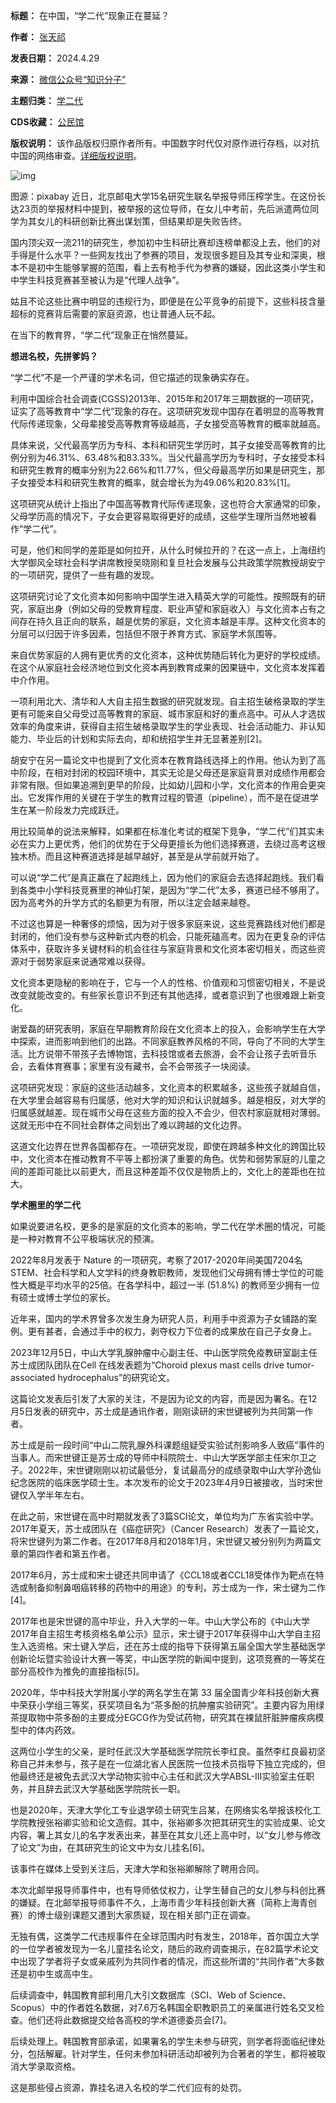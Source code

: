 

**标题：** 在中国，“学二代”现象正在蔓延？  

**作者：** [张天祁](https://chinadigitaltimes.net/space/知识分子)  

**发表日期：** 2024.4.29  

**来源：** [微信公众号“知识分子”](https://web.archive.org/web/https://mp.weixin.qq.com/s/o5lO3Eb3XD2HsUP_y2uyjw)  

**主题归类：** [学二代](https://chinadigitaltimes.net/space/学二代)  

**CDS收藏：** [公民馆](https://chinadigitaltimes.net/space/%E5%85%AC%E6%B0%91%E9%A6%86)  

**版权说明：** 该作品版权归原作者所有。中国数字时代仅对原作进行存档，以对抗中国的网络审查。[详细版权说明](https://chinadigitaltimes.net/chinese/copyright)。


![img](https://chinadigitaltimes.net/chinese/files/2024/04/post-707391-662f88d8192ff.)


图源：pixabay
近日，北京邮电大学15名研究生联名举报导师压榨学生。在这份长达23页的举报材料中提到，被举报的这位导师，在女儿中考前，先后派遣两位同学为其女儿的科研创新比赛出谋划策，但结果却是失败告终。


国内顶尖双一流211的研究生，参加初中生科研比赛却连榜单都没上去，他们的对手得是什么水平？一些网友找出了参赛的项目，发现很多题目及其专业和深奥，根本不是初中生能够掌握的范围，看上去有枪手代为参赛的嫌疑，因此这类小学生和中学生科技竞赛甚至被认为是“代理人战争”。


姑且不论这些比赛中明显的违规行为，即便是在公平竞争的前提下，这些科技含量超标的竞赛背后需要的家庭资源，也让普通人玩不起。 


在当下的教育界，“学二代”现象正在悄然蔓延。


**想进名校，先拼爹妈？** 


“学二代”不是一个严谨的学术名词，但它描述的现象确实存在。


利用中国综合社会调查(CGSS)2013年、2015年和2017年三期数据的一项研究，证实了高等教育中“学二代”现象的存在。这项研究发现中国存在着明显的高等教育代际传递现象，父母辈接受高等教育等级越高，子女接受高等教育的概率就越高。


具体来说，父代最高学历为专科、本科和研究生学历时，其子女接受高等教育的比例分别为46.31%、63.48%和83.33%。当父代最高学历为专科时，子女接受本科和研究生教育的概率分别为22.66%和11.77%，但父母最高学历如果是研究生，那子女接受本科和研究生教育的概率，就会增长为为49.06%和20.83%[1]。


这项研究从统计上指出了中国高等教育代际传递现象，这也符合大家通常的印象，父母学历高的情况下，子女会更容易取得更好的成绩，这些学生理所当然地被看作“学二代”。


可是，他们和同学的差距是如何拉开，从什么时候拉开的？在这一点上，上海纽约大学御风全球社会科学讲席教授吴晓刚和复旦社会发展与公共政策学院教授胡安宁的一项研究，提供了一些有趣的发现。


这项研究讨论了文化资本如何影响中国学生进入精英大学的可能性。按照既有的研究，家庭出身（例如父母的受教育程度、职业声望和家庭收入）与文化资本占有之间存在持久且正向的联系，越是优势的家庭，文化资本越是丰厚。这种文化资本的分层可以归因于许多因素，包括但不限于养育方式、家庭学术氛围等。


来自优势家庭的人拥有更优秀的文化资本，这种优势随后转化为更好的学校成绩。在这个从家庭社会经济地位到文化资本再到教育成果的因果链中，文化资本发挥着中介作用。


一项利用北大、清华和人大自主招生数据的研究就发现。自主招生破格录取的学生更有可能来自父母受过高等教育的家庭、城市家庭和好的重点高中。可从人才选拔效率的角度来讲，获得自主招生破格录取学生的学业表现、社会活动能力、非认知能力、毕业后的计划和实际去向，却和统招学生并无显著差别[2]。


胡安宁在另一篇论文中也提到了文化资本在教育路线选择上的作用。他认为到了高中阶段，在相对封闭的校园环境中，其实无论是父母还是家庭背景对成绩作用都会非常有限。但如果追溯到更早的阶段，比如幼儿园和小学，文化资本的作用会更突出。它发挥作用的关键在于学生的教育过程的管道（pipeline），而不是在促进学生在某一阶段发力完成跃迁。


用比较简单的说法来解释，如果都在标准化考试的框架下竞争，“学二代”们其实未必在实力上更优秀，他们的优势在于父母更擅长为他们选择赛道，去绕过高考这根独木桥。而且这种赛道选择是越早越好，甚至是从学前就开始了。


可以说“学二代”是真正赢在了起跑线上，因为他们的家庭会去选择起跑线。我们看到各类中小学科技竞赛里的神仙打架，是因为“学二代”太多，赛道已经不够用了。因为高考外的升学方式的名额更为有限，所以注定会越来越卷。


不过这也算是一种奢侈的烦恼，因为对于很多家庭来说，这些竞赛路线对他们都是封闭的，他们没有参与这种新式内卷的机会，只能死磕高考。因为在更复杂的评估体系中，获取许多关键材料的机会往往与家庭背景和文化资本密切相关，而这些资源对于弱势家庭来说通常难以获得。


文化资本更隐秘的影响在于，它与一个人的性格、价值观和习惯密切相关，不是说改变就能改变的。有些家长意识不到还有其他选择，或者意识到了也很难跟上新变化。


谢爱磊的研究表明，家庭在早期教育阶段在文化资本上的投入，会影响学生在大学中探索，进而影响到他们的出路。不同家庭教养风格的不同，导向了不同的大学生活。比方说带不带孩子去博物馆，去科技馆或者去旅游，会不会让孩子去听音乐会，去看体育赛事；家里有没有藏书，会不会带孩子一块阅读。


这项研究发现：家庭的这些活动越多，文化资本的积累越多，这些孩子就越自信，在大学里会越容易有归属感，他对大学的知识和认识就越多。越是相反，对大学的归属感就越差。现在城市父母在这些方面的投入不会少，但农村家庭就相对薄弱。这就无形中在不同社会群体之间划出了难以跨越的文化边界。


这道文化边界在世界各国都存在。一项研究发现，即使在跨越多种文化的跨国比较中，文化资本在推动教育不平等上都扮演了重要的角色。优势和弱势家庭的儿童之间的差距可能比以前更大，而且这种差距不仅仅是物质上的，文化上的差距也在拉大。


**学术圈里的学二代** 


如果说要进名校，更多的是家庭的文化资本的影响，学二代在学术圈的情况，可能是一种对教育不公平极端状况的预演。


2022年8月发表于 Nature 的一项研究，考察了2017-2020年间美国7204名 STEM、社会科学和人文学科的终身教职教师，发现他们父母拥有博士学位的可能性大概是平均水平的25倍。在各学科中，超过一半 (51.8%) 的教师至少拥有一位有硕士或博士学位的家长。


近年来，国内的学术界曾多次发生身为研究人员，利用手中资源为子女铺路的案例。更有甚者，会通过手中的权力，剥夺权力下位者的成果放在自己子女身上。


2023年12月5日，中山大学乳腺肿瘤中心副主任、中山医学院免疫教研室副主任苏士成团队团队在Cell 在线发表题为“Choroid plexus mast cells drive tumor-associated hydrocephalus”的研究论文。


这篇论文发表后引发了大家的关注，不是因为论文的内容，而是因为署名。在12月5日发表的研究中，苏士成是通讯作者，刚刚读研的宋世键被列为共同第一作者。


苏士成是前一段时间“中山二院乳腺外科课题组疑受实验试剂影响多人致癌”事件的当事人。而宋世键正是苏士成的导师中科院院士、中山大学医学部主任宋尔卫之子。2022年，宋世键刚刚以初试最低分，复试最高分的成绩录取中山大学孙逸仙纪念医院的临床医学硕士生。本次发布的论文于2023年4月9日被接收，当时宋世键仅入学半年左右。


在此之前，宋世键在高中时期就发表了3篇SCI论文，单位均为广东省实验中学。2017年夏天，苏士成团队在《癌症研究》（Cancer Research）发表了一篇论文，将宋世键列为第二作者。在2017年8月和2018年1月，宋世键又被分别列为两篇文章的第四作者和第五作者。


2017年6月，苏士成和宋士键还共同申请了《CCL18或者CCL18受体作为靶点在特选或制备抑制鼻咽癌转移的药物中的用途》的专利，苏士成为一作，宋士键为二作[4]。


2017年也是宋世键的高中毕业，升入大学的一年。中山大学公布的《中山大学2017年自主招生考核资格名单公示》显示，宋士键于2017年获得中山大学自主招生入选资格。宋士键入学后，还在苏士成的指导下获得第五届全国大学生基础医学创新论坛暨实验设计大赛一等奖，中山医学院的新闻中提到，这项竞赛的一等奖在部分高校作为推免的直接指标[5]。


2020年，华中科技大学附属小学的两名学生在第 33 届全国青少年科技创新大赛中荣获小学组三等奖，获奖项目名为“茶多酚的抗肿瘤实验研究”。主要内容为用绿茶提取物中茶多酚的主要成分EGCG作为受试药物，研究其在裸鼠肝脏肿瘤疾病模型中的体内药效。


这两位小学生的父亲，是时任武汉大学基础医学院院长李红良。虽然李红良最初坚称自己并未参与，孩子是在一位湖北省人民医院一位技术员指导下独立完成的，但他最终还是被免去武汉大学动物实验中心主任和武汉大学ABSL-Ⅲ实验室主任职务，并且辞去武汉大学基础医学院院长一职。


也是2020年，天津大学化工专业退学硕士研究生吕某，在网络实名举报该校化工学院教授张裕卿实验和论文造假。其中，张裕卿多次把其研究生的实验成果、论文内容，署上其女儿的名字发表出来，甚至在其女儿还上高中时，以“女儿参与修改了论文”为由，在其研究生的论文中为女儿挂名[6]。


该事件在媒体上受到关注后，天津大学和张裕卿解除了聘用合同。


本次北邮举报导师事件中，也有导师依仗权力，让学生替自己的女儿参与科创比赛的嫌疑。在北邮举报导师事件不久，上海市青少年科技创新大赛（简称上海青创赛）的博士级别课题又遭到大家质疑，现在相关部门正在调查。


无独有偶，这类学二代违规事件在全球范围内时有发生，2018年，首尔国立大学的一位学者被发现为一名儿童挂名论文，随后的政府调查揭示，在82篇学术论文中出现了学者将子女或亲戚列为共同作者的情况，而这些所谓的“共同作者”大多数还是初中生或高中生。


后续调查中，韩国教育部利用几大引文数据库（SCI、Web of Science、Scopus）中的作者姓名数据，对7.6万名韩国全职教职员工的亲属进行姓名交叉检查。他们还将此数据提交给各高校的学术道德委员会[7]。


后续处理上。韩国教育部承诺，如果署名的学生未参与研究，则学者将面临纪律处分，包括解雇。针对学生，任何未参加科研活动却被列为合著者的学生，都将被取消大学录取资格。


这是那些侵占资源，靠挂名进入名校的学二代们应有的处罚。

